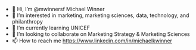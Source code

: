 - 👋 Hi, I’m @mwinnersf Michael Winner 
- 👀 I’m interested in marketing, marketing sciences, data, technology, and philanthropy 
- 🌱 I’m currently learning UNICEF 
- 💞️ I’m looking to collaborate on Marketing Strategy & Marketing Sciences 
- 📫 How to reach me https://www.linkedin.com/in/michaelkwinner

<!---
mwinnersf/mwinnersf is a ✨ special ✨ repository because its `README.md` (this file) appears on your GitHub profile.
You can click the Preview link to take a look at your changes.
--->
